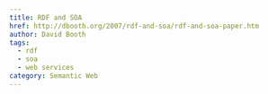 ```yaml
---
title: RDF and SOA
href: http://dbooth.org/2007/rdf-and-soa/rdf-and-soa-paper.htm
author: David Booth
tags:
  - rdf
  - soa
  - web services
category: Semantic Web
---
```

